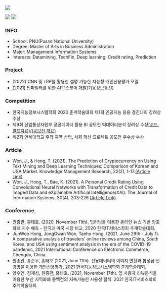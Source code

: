 <img src="https://capsule-render.vercel.app/api?type=Waving&color=auto&height=200&section=header&text=Profile&fontSize=90" />

<a href="https://www.python.org/" target="_blank"><img src="https://img.shields.io/badge/Python-3766AB?style=flat&logo=Python&logoColor=white"/></a>
<a href="https://www.r-project.org/" target="_blank"><img src="https://img.shields.io/badge/R-3766AB?style=flat&logo=RStudio&logoColor=white"/></a>

### INFO

- School: PNU(Pusan National University)
- Degree: Master of Arts in Business Administration
- Major: Management Information Systems
- Interests: Datamining, TechFin, Deep learning, Credit rating, Prediction

### Project
- (2022) CNN 및 LRP를 활용한 설명 가능한 지능형 개인신용평가 모델
- (2021) 씬파일러를 위한 APT스코어 개발(기웅정보통신)

### Competition
- 한국지능정보시스템학회 2020 춘계학술대회 제1회 인공지능 응용 경진대회 장려상 수상
- 제9회 산업통상자원부 공공데이터 활용 BI 공모전 빅데이터분석 장려상 수상[(코드, 발표자료)](https://github.com/JG-WON/Competition/tree/main/%EC%A0%9C9%ED%9A%8C%20%EC%82%B0%EC%97%85%ED%86%B5%EC%83%81%EC%9E%90%EC%9B%90%EB%B6%80%20%EA%B3%B5%EA%B3%B5%EB%8D%B0%EC%9D%B4%ED%84%B0%20%ED%99%9C%EC%9A%A9%20BI%20%EA%B3%B5%EB%AA%A8%EC%A0%84)/[(공모전 개요)](http://www.datacontest.kr/content/1)
- 제2회 연세대학교 주최 지역 산업, 사회 혁신 프로젝트 공모전 우수상 수상

### Article
- Won, J., & Hong, T. (2021). The Prediction of Cryptocurrency on Using Text Mining and Deep Learning Techniques: Comparison of Korean and USA Market. Knowledge Management Research, 22(2), 1-17.[(Article Link)](https://www.kci.go.kr/kciportal/ci/sereArticleSearch/ciSereArtiView.kci?sereArticleSearchBean.artiId=ART002731960#listCita)
- Won, J., Hong, T., Bae, K. (2021). A Personal Credit Rating Using Convolutional Neural Networks with Transformation of Credit Data to Imaged Data and eXplainable Artificial Intelligence(XAI). The Journal of Information Systems, 30(4), 203-226 [(Article Link)](https://www.kci.go.kr/kciportal/ci/sereArticleSearch/ciSereArtiView.kci?sereArticleSearchBean.artiId=ART002799958)

### Conference
- 원종관, 홍태호. (2020, November 11th). 딥러닝을 이용한 온라인 뉴스 기반 암호화폐 지수 예측 - 한국과 미국 시장 비교, 2020 한국IT서비스학회 추계학술대회.
- JunWoo Hong, JongGwan Won, Taeho Hong. (2021, June 29th - July 1). A comparative analysis of travelers’ online reviews among China, South Korea, and USA using sentiment analysis in the era of the COVID-19 pandemic, 2021 International Conference on Electronic Commerce, Chengdu, China.
- 원종관, 홍준우, 홍태호 (2021, June 11th). 신용데이터의 이미지 변환과 합성곱 신경망을 이용한 개인신용평가, 2021 한국지능정보시스템학회 춘계학술대회.
- 양수연, 김재성, 원종관, 홍태호. (2021, November 17th). 앱 사용자 리뷰분석을 이용한 부산 지역화폐 동백전의 지속가능한 사용성 탐색. 2021 한국IT서비스학회 추계학술대회.
